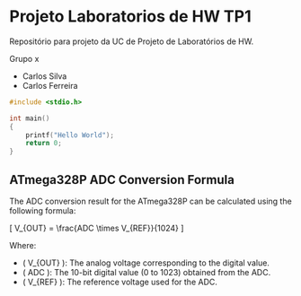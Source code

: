 # Projeto Laboratorios de HW TP1

Repositório para projeto da UC de Projeto de Laboratórios de HW.

Grupo x
- Carlos Silva
- Carlos Ferreira

```c
#include <stdio.h>

int main()
{
    printf("Hello World");
    return 0;
}
```




## ATmega328P ADC Conversion Formula

The ADC conversion result for the ATmega328P can be calculated using the following formula:

\[
V_{OUT} = \frac{ADC \times V_{REF}}{1024}
\]

Where:
- \( V_{OUT} \): The analog voltage corresponding to the digital value.
- \( ADC \): The 10-bit digital value (0 to 1023) obtained from the ADC.
- \( V_{REF} \): The reference voltage used for the ADC.

